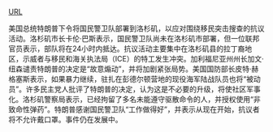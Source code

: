 <a href="https://www.bbc.com/news/live/cvg7vxx888kt">URL</a>
<p>美国总统特朗普下令将国民警卫队部署到洛杉矶，以应对围绕移民突击搜查的抗议活动。洛杉矶市长卡伦·巴斯表示，国民警卫队尚未在洛杉矶市部署，但一位联邦官员表示，部队将在24小时内抵达。抗议活动主要集中在洛杉矶县的拉丁裔地区，示威者与移民和海关执法局（ICE）的特工发生冲突。加利福尼亚州州长加文·纽森谴责特朗普的决定是“故意煽动”，并将加剧紧张局势。美国国防部长皮特·赫格塞斯表示，如果暴力继续，驻扎在彭德尔顿营地的现役海军陆战队员也将“被动员”。许多民主党人批评了特朗普的决定，认为这是不必要的升级，将使社区军事化。洛杉矶警察局表示，已经拘留了多名未能遵守驱散命令的人，并授权使用“非致命性弹药”。特朗普感谢国民警卫队“工作做得好”，并表示从现在开始，抗议者将不允许戴口罩。事件仍在发展中。</p>
